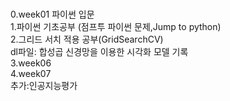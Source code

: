 </br>0.week01 파이썬 입문 
</br>1.파이썬 기초공부 (점프투 파이썬 문제,Jump to python)
</br>2.그리드 서치 적용 공부(GridSearchCV)
</br>dl파일: 합성곱 신경망을 이용한 시각화 모델 기록 
</br>3.week06 
</br>4.week07
</br>추가:인공지능평가 
